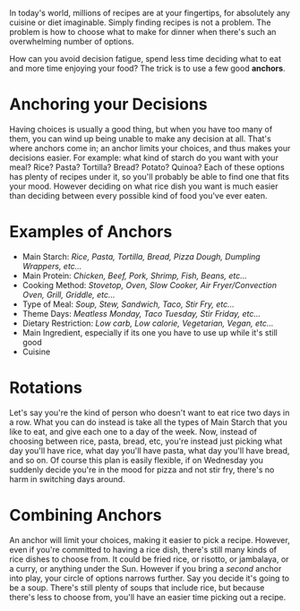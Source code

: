 In today's world, millions of recipes are at your fingertips, for absolutely any cuisine or diet imaginable. Simply finding recipes is not a problem. The problem is how to choose what to make for dinner when there's such an overwhelming number of options.

How can you avoid decision fatigue, spend less time deciding what to eat and more time enjoying your food? The trick is to use a few good **anchors**.

# Anchoring your Decisions

Having choices is usually a good thing, but when you have too many of them, you can wind up being unable to make any decision at all. That's where anchors come in; an anchor limits your choices, and thus makes your decisions easier. For example: what kind of starch do you want with your meal? Rice? Pasta? Tortilla? Bread? Potato? Quinoa? Each of these options has plenty of recipes under it, so you'll probably be able to find one that fits your mood. However deciding on what rice dish you want is much easier than deciding between every possible kind of food you've ever eaten. 

# Examples of Anchors


- Main Starch: *Rice, Pasta, Tortilla, Bread, Pizza Dough, Dumpling Wrappers, etc…*
- Main Protein: *Chicken, Beef, Pork, Shrimp, Fish, Beans, etc…*
- Cooking Method: *Stovetop, Oven, Slow Cooker, Air Fryer/Convection Oven, Grill, Griddle, etc…*
- Type of Meal: *Soup, Stew, Sandwich, Taco, Stir Fry, etc…*
- Theme Days: *Meatless Monday, Taco Tuesday, Stir Friday, etc…*
- Dietary Restriction: *Low carb, Low calorie, Vegetarian, Vegan, etc…*
- Main Ingredient, especially if its one you have to use up while it's still good
- Cuisine

# Rotations

Let's say you're the kind of person who doesn't want to eat rice two days in a row. What you can do instead is take all the types of Main Starch that you like to eat, and give each one to a day of the week. Now, instead of choosing between rice, pasta, bread, etc, you're instead just picking what day you'll have rice, what day you'll have pasta, what day you'll have bread, and so on. Of course this plan is easily flexible, if on Wednesday you suddenly decide you're in the mood for pizza and not stir fry, there's no harm in switching days around.

# Combining Anchors

An anchor will limit your choices, making it easier to pick a recipe. However, even if you're committed to having a rice dish, there's still many kinds of rice dishes to choose from. It could be fried rice, or risotto, or jambalaya, or a curry, or anything under the Sun. However if you bring a *second* anchor into play, your circle of options narrows further. Say you decide it's going to be a soup. There's still plenty of soups that include rice, but because there's less to choose from, you'll have an easier time picking out a recipe.

